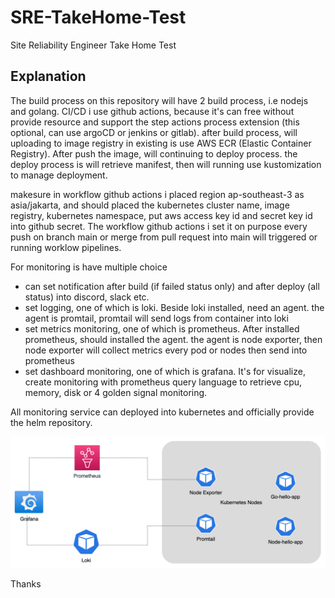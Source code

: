 # SRE-TakeHome-Test
Site Reliability Engineer Take Home Test

## Explanation

The build process on this repository will have 2 build process, i.e nodejs and golang. CI/CD i use github actions, because it's can free without provide resource and support the step actions process extension (this optional, can use argoCD or jenkins or gitlab). after build process, will uploading to image registry in existing is use AWS ECR (Elastic Container Registry). After push the image, will continuing to deploy process. the deploy process is will retrieve manifest, then will running use kustomization to manage deployment.

makesure in workflow github actions i placed region ap-southeast-3 as asia/jakarta, and should placed the kubernetes cluster name, image registry, kubernetes namespace, put aws access key id and secret key id into github secret. The workflow github actions i set it on purpose every push on branch main or merge from pull request into main will triggered or running worklow pipelines.

For monitoring is have multiple choice

- can set notification after build (if failed status only) and after deploy (all status) into discord, slack etc.
- set logging, one of which is loki. Beside loki installed, need an agent. the agent is promtail, promtail will send logs from container into loki
- set metrics monitoring, one of which is prometheus. After installed prometheus, should installed the agent. the agent is node exporter, then node exporter will collect metrics every pod or nodes then send into prometheus
- set dashboard monitoring, one of which is grafana. It's for visualize, create monitoring with prometheus query language to retrieve cpu, memory, disk or 4 golden signal monitoring.

All monitoring service can deployed into kubernetes and officially provide the helm repository.

![monitoring-logging](simple-design-monitoring-logging.png)

Thanks

